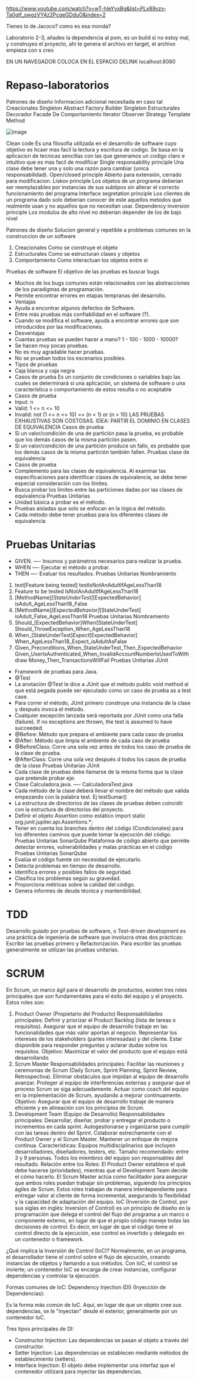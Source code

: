 https://www.youtube.com/watch?v=wT-hIeYyxBg&list=PLx89vzy-Ta0qIf_swgzVY4z2PcqeGDduO&index=2


Tienes lo de Jacoco? como es esa monda?

Laboratorio 2-3, añades la dependencia al pom, es un build si no estoy mal, y construyes el proyecto, ahi te genera el archivo en target, el archivo empieza con s creo

EN UN NAVEGADOR COLOCA EN EL ESPACIO DELINK localhost:8080

# Repaso-laboratorios
Patrones de diseño
Informacion adicional necesitada en caso tal
Creacionales
Singleton 
Abstract Factory
Builder
Singleton
Estructurales
Decorador
Facade
De Comportamiento
Iterator
Observer
Strategy
Template Method



![image](https://github.com/user-attachments/assets/2fec8229-2737-459b-91fc-99ae405f2c2e)



Clean code
Es una filosofia utilizada en el desarrollo de software cuyo objetivo es hcaer mas facil la lectura y escritura de codigo. Se basa en la aplicacion de tecnicas sencillas con las que generamos un codigo claro e intuitivo que es mas facil de modificar
Single responsability principle
Una clase debe tener una y solo una razón para cambiar (unica responsabilidad).
Open/closed principle
Abierto para extensión, cerrado para modificacion.
Liskov principle
Los objetos de un programa deberian ser reemplazables por instancias de sus subtipos sin alterar el correcto funcionamiento del programa
Interface segretation principle
Los clientes de un programa dado solo deberian conocer de este aquellos metodos que realmente usan y no aquellos que no necesitan usar.
Dependency inversion principle
Los modulos de alto nivel no deberian depender de los de bajo nivel



Patrones de diseño
Solucion general y repetible a problemas comunes en la construccion de un software



1. Creacionales Como se construye el objeto
2. Estructurales Como se estructuran clases y objetos
3. Comportamiento Como interactuan los objetos entre si


Pruebas de software
El objetivo de las pruebas es buscar bugs
- Muchos de los bugs comunes están relacionados con las 
abstracciones de los paradigmas de programación.
- Permite encontrar errores en etapas tempranas del desarrollo.
- Ventajas
- Ayuda a encontrar algunos defectos de Software.
- Entre más pruebas más confiabilidad en el 
software (?).
- Cuando se modifica el software, ayuda a 
encontrar errores que son introducidos por las 
modificaciones.
- Desventajas
- Cuantas pruebas se pueden hacer a mano? 1 - 
100 - 1000 - 10000?
- Se hacen muy pocas pruebas.
- No es muy agradable hacer pruebas.
- No se prueban todos los escenarios posibles.
- Tipos de pruebas
- Caja blanca y caja negra
- Casos de prueba
Es un conjunto de condiciones o variables 
bajo las cuales se determinará si una 
aplicación, un sistema de software o una 
característica o comportamiento de estos 
resulta o no aceptable
- Casos de prueba
- Input: n
- Valid: 1 <= n <= 10
- Invalid: not (1 <= n <= 10) == (n < 1) or (n > 10)
LAS PRUEBAS EXHAUSTIVAS SON COSTOSAS.
IDEA: PARTIR EL DOMINIO EN CLASES DE 
EQUIVALENCIA
Casos de prueba
- Si un valor/condición de una de partición pasa la prueba, es 
probable que los demás casos de la misma partición pasen. 
- Si un valor/condición de una partición produce un fallo, es 
probable que los demás casos de la misma partición también 
fallen.
Pruebas clase de equivalencia
- Casos de prueba
- Complemento para las clases de equivalencia.
Al examinar las especificaciones para identificar 
clases de equivalencia, se debe tener especial 
consideración con los límites.
- Busca probar los límites entre las particiones 
dadas por las clases de equivalencia
Pruebas Unitarias
- Unidad básica a probar es el método.
- Pruebas aisladas que solo se enfocan en la lógica del método.
- Cada método debe tener pruebas para los diferentes clases de 
equivalencia
# Pruebas Unitarias
- GIVEN. —- Insumos y parámetros necesarios para realizar la prueba.
- WHEN —- Ejecutar el método a probar.
- THEN —- Evaluar los resultados.
Pruebas Unitarias
Nombramiento
1. test[Feature being tested]
testIsNotAnAdultIfAgeLessThan18
2. Feature to be tested
IsNotAnAdultIfAgeLessThan18
3. [MethodName]_[StateUnderTest]_[ExpectedBehavior]
isAdult_AgeLessThan18_False
4. [MethodName]_[ExpectedBehavior]_[StateUnderTest]
isAdult_False_AgeLessThan18
Pruebas Unitarias
Nombramiento
5. Should_[ExpectedBehavior]_When_[StateUnderTest]
Should_ThrowException_When_AgeLessThan18
6. When_[StateUnderTest]_Expect_[ExpectedBehavior]
When_AgeLessThan18_Expect_isAdultAsFalse
7. Given_Preconditions_When_StateUnderTest_Then_ExpectedBehavior
Given_UserIsAuthenticated_When_InvalidAccountNumberIsUsedToWithdraw
Money_Then_TransactionsWillFail
Pruebas Unitarias
JUnit
- Framework de pruebas para Java.
- @Test
- La anotación @Test le dice a JUnit que el método public void method al que está pegada puede 
ser ejecutado como un caso de prueba as a test case.
- Para correr el método, JUnit primero construye una instancia de la clase y después invoca el 
método.
- Cualquier excepción lanzada será reportada por JUnit como una falla (failure). If no exceptions are 
thrown, the test is assumed to have succeeded.
- @Before: Método que prepara el ambiente para cada caso de prueba
- @After: Método que limpia el ambiente de cada caso de prueba
- @BeforeClass: Corre una sola vez antes de todos los caso de prueba de la clase de prueba.
- @AfterClass: Corre una sola vez después d todos los casos de prueba de la clase
Pruebas Unitarias
JUnit
- Cada clase de pruebas debe llamarse de la misma forma que la clase que pretende 
probar eje:
- Clase Calculadora.java. —- CalculadoraTest.java
- Cada método de la clase deberá llevar el nombre del método que valida empezando 
con la palabra test. Ej testSumar()
- La estructura de directorios de las clases de pruebas deben coincidir con la 
estructura de directorios del proyecto.
- Definir el objeto Assertion como estático import static org.junit.jupiter.api.Assertions.*;
- Tener en cuenta los branches dentro del código (Condicionales) para los diferentes 
caminos que puede tomar la ejecución del código.
Pruebas Unitarias
SonarQube
Plataforma de código abierto que permite detectar errores,
vulnerabilidades y malas prácticas en el código
Pruebas Unitarias
SonarQube
- Evalúa el código fuente sin necesidad de ejecutarlo.
- Detecta problemas en tiempo de desarrollo.
- Identifica errores y posibles fallos de seguridad.
- Clasifica los problemas según su gravedad.
- Proporciona métricas sobre la calidad del código.
- Genera informes de deuda técnica y mantenibilidad.
# TDD
Desarrollo guiado por pruebas de 
software, o Test-driven development es 
una práctica de ingeniería de software 
que involucra otras dos prácticas: 
Escribir las pruebas primero y 
Refactorización. Para escribir las 
pruebas generalmente se utilizan las 
pruebas unitarias.
# SCRUM
En Scrum, un marco ágil para el desarrollo de productos, existen tres roles principales que son fundamentales para el éxito del equipo y el proyecto. Estos roles son:

1. Product Owner (Propietario del Producto)
Responsabilidades principales:
Definir y priorizar el Product Backlog (lista de tareas o requisitos).
Asegurar que el equipo de desarrollo trabaje en las funcionalidades que más valor aportan al negocio.
Representar los intereses de los stakeholders (partes interesadas) y del cliente.
Estar disponible para responder preguntas y aclarar dudas sobre los requisitos.
Objetivo: Maximizar el valor del producto que el equipo está desarrollando.
2. Scrum Master
Responsabilidades principales:
Facilitar las reuniones y ceremonias de Scrum (Daily Scrum, Sprint Planning, Sprint Review, Retrospectiva).
Eliminar obstáculos que impidan al equipo de desarrollo avanzar.
Proteger al equipo de interferencias externas y asegurar que el proceso Scrum se siga adecuadamente.
Actuar como coach del equipo en la implementación de Scrum, ayudando a mejorar continuamente.
Objetivo: Asegurar que el equipo de desarrollo trabaje de manera eficiente y en alineación con los principios de Scrum.
3. Development Team (Equipo de Desarrollo)
Responsabilidades principales:
Desarrollar, diseñar, probar y entregar el producto o incrementos en cada sprint.
Autogestionarse y organizarse para cumplir con las tareas dentro del Sprint.
Colaborar estrechamente con el Product Owner y el Scrum Master.
Mantener un enfoque de mejora continua.
Características:
Equipos multidisciplinarios que incluyen desarrolladores, diseñadores, testers, etc.
Tamaño recomendado: entre 3 y 9 personas.
Todos los miembros del equipo son responsables del resultado.
Relación entre los Roles:
El Product Owner establece el qué debe hacerse (prioridades), mientras que el Development Team decide el cómo hacerlo.
El Scrum Master actúa como facilitador para asegurar que ambos roles puedan trabajar sin problemas, siguiendo los principios ágiles de Scrum.
Estos roles trabajan de manera interdependiente para entregar valor al cliente de forma incremental, asegurando la flexibilidad y la capacidad de adaptación del equipo.
IoC (Inversión de Control, por sus siglas en inglés: Inversion of Control) es un principio de diseño en la programación que delega el control del flujo del programa a un marco o componente externo, en lugar de que el propio código maneje todas las decisiones de control. Es decir, en lugar de que el código tome el control directo de la ejecución, ese control es invertido y delegado en un contenedor o framework.

¿Qué implica la Inversión de Control (IoC)?
Normalmente, en un programa, el desarrollador tiene el control sobre el flujo de ejecución, creando instancias de objetos y llamando a sus métodos. Con IoC, el control se invierte; un contenedor IoC se encarga de crear instancias, configurar dependencias y controlar la ejecución.

Formas comunes de IoC:
Dependency Injection (DI) (Inyección de Dependencias):

Es la forma más común de IoC. Aquí, en lugar de que un objeto cree sus dependencias, se le "inyectan" desde el exterior, generalmente por un contenedor IoC.

Tres tipos principales de DI:

- Constructor Injection: Las dependencias se pasan al objeto a través del constructor.
- Setter Injection: Las dependencias se establecen mediante métodos de establecimiento (setters).
- Interface Injection: El objeto debe implementar una interfaz que el contenedor utilizará para inyectar las dependencias.
